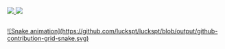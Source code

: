  <div>
  <a href="https://github.com/luckspt">
  <img height="180em" src="https://github-readme-stats.vercel.app/api?username=luckspt&show_icons=true&theme=radical&include_all_commits=true&count_private=true"/>
  <img height="180em" src="https://github-readme-stats.vercel.app/api/top-langs/?username=luckspt&layout=compact&langs_count=16&theme=radical"/>
</div>
  
  ##
 
<div>  
  ![Snake animation](https://github.com/luckspt/luckspt/blob/output/github-contribution-grid-snake.svg)
</div>
